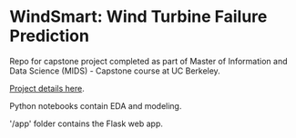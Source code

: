 # WindSmart: Wind Turbine Failure Prediction

Repo for capstone project completed as part of Master of Information and Data Science (MIDS) - Capstone course at UC Berkeley.

[Project details here](https://drkulkarni236.github.io/project-windsmart.html).

Python notebooks contain EDA and modeling.

'/app' folder contains the Flask web app.

